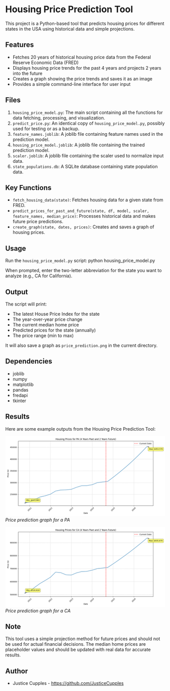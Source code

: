 # Housing Price Prediction Tool

This project is a Python-based tool that predicts housing prices for different states in the USA using historical data and simple projections.

## Features

- Fetches 20 years of historical housing price data from the Federal Reserve Economic Data (FRED)
- Displays housing price trends for the past 4 years and projects 2 years into the future
- Creates a graph showing the price trends and saves it as an image
- Provides a simple command-line interface for user input

## Files

1. `housing_price_model.py`: The main script containing all the functions for data fetching, processing, and visualization.
2. `predict_price.py`: An identical copy of `housing_price_model.py`, possibly used for testing or as a backup.
3. `feature_names.joblib`: A joblib file containing feature names used in the prediction model.
4. `housing_price_model.joblib`: A joblib file containing the trained prediction model.
5. `scaler.joblib`: A joblib file containing the scaler used to normalize input data.
6. `state_populations.db`: A SQLite database containing state population data.

## Key Functions

- `fetch_housing_data(state)`: Fetches housing data for a given state from FRED.
- `predict_prices_for_past_and_future(state, df, model, scaler, feature_names, median_price)`: Processes historical data and makes future price predictions.
- `create_graph(state, dates, prices)`: Creates and saves a graph of housing prices.

## Usage

Run the `housing_price_model.py` script: python housing_price_model.py

When prompted, enter the two-letter abbreviation for the state you want to analyze (e.g., CA for California).

## Output

The script will print:

- The latest House Price Index for the state
- The year-over-year price change
- The current median home price
- Predicted prices for the state (annually)
- The price range (min to max)

It will also save a graph as `price_prediction.png` in the current directory.

## Dependencies

- joblib
- numpy
- matplotlib
- pandas
- fredapi
- tkinter

## Results

Here are some example outputs from the Housing Price Prediction Tool:

![Price Prediction Graph](price_predictionPA.png)
*Price prediction graph for a PA*

![Price Prediction Graph](price_predictionCA.png)
*Price prediction graph for a CA*

## Note

This tool uses a simple projection method for future prices and should not be used for actual financial decisions. The median home prices are placeholder values and should be updated with real data for accurate results.

## Author

- Justice Cupples - https://github.com/JusticeCupples
